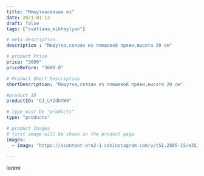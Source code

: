 ```yaml
---
title: "Мишуткасвязан из"
date: 2021-01-13
draft: false
tags: ["svetlana_mikhaylyan"]

# meta description
description : "Мишутка,связан из плюшевой пряжи,высота 20 см"

# product Price
price: "3000"
priceBefore: "3600.0"

# Product Short Description
shortDescription: "Мишутка,связан из плюшевой пряжи,высота 20 см"

#product ID
productID: "CJ_LY2dhtW9"

# type must be "products"
type: "products"

# product Images
# first image will be shown in the product page
images:
  - image: "https://scontent-arn2-1.cdninstagram.com/v/t51.2885-15/e35/138267701_433297061248947_5031926609541120845_n.jpg?se=7&tp=1&_nc_ht=scontent-arn2-1.cdninstagram.com&_nc_cat=103&_nc_ohc=Ln5SgHMIwB8AX_Fi4Ho&oh=18e573572c1f999ab8c7ef698f632c91&oe=60732E87&ig_cache_key=MjQ4NTc1NTYwNTU4ODMwMTI0NQ%3D%3D.2"

---
```

lorem
